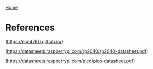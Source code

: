 [Home](./index.md)

# References

(https://ece4760.github.io/)

(https://datasheets.raspberrypi.com/rp2040/rp2040-datasheet.pdf)

(https://datasheets.raspberrypi.com/pico/pico-datasheet.pdf)

